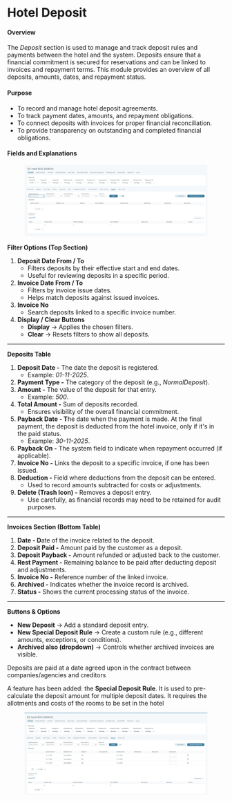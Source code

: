 # Hotel Deposit

#### **Overview**

The _Deposit_ section is used to manage and track deposit rules and payments between the hotel and the system. Deposits ensure that a financial commitment is secured for reservations and can be linked to invoices and repayment terms. This module provides an overview of all deposits, amounts, dates, and repayment status.

#### **Purpose**

* To record and manage hotel deposit agreements.
* To track payment dates, amounts, and repayment obligations.
* To connect deposits with invoices for proper financial reconciliation.
* To provide transparency on outstanding and completed financial obligations.

#### Fields and Explanations

<figure><img src="../../.gitbook/assets/image (3) (1) (1) (1) (1) (1) (1) (1) (1) (1) (1) (1) (1) (1).png" alt=""><figcaption></figcaption></figure>

**Filter Options (Top Section)**

1. **Deposit Date From / To**
   * Filters deposits by their effective start and end dates.
   * Useful for reviewing deposits in a specific period.
2. **Invoice Date From / To**
   * Filters by invoice issue dates.
   * Helps match deposits against issued invoices.
3. **Invoice No**
   * Search deposits linked to a specific invoice number.
4. **Display / Clear Buttons**
   * **Display** → Applies the chosen filters.
   * **Clear** → Resets filters to show all deposits.

***

**Deposits Table**

1. **Deposit Date -** The date the deposit is registered.
   * Example: _01-11-2025_.
2. **Payment Type -** The category of the deposit (e.g., _NormalDeposit_).
3. **Amount -** The value of the deposit for that entry.
   * Example: _500_.
4. **Total Amount -** Sum of deposits recorded.
   * Ensures visibility of the overall financial commitment.
5. **Payback Date - T**he date when the payment is made. At the final payment, the deposit is deducted from the hotel invoice, only if it's in the paid status.
   * Example: _30-11-2025_.
6. **Payback On -** The system field to indicate when repayment occurred (if applicable).
7. **Invoice No -** Links the deposit to a specific invoice, if one has been issued.
8. **Deduction -** Field where deductions from the deposit can be entered.
   * Used to record amounts subtracted for costs or adjustments.
9. **Delete (Trash Icon) -** Removes a deposit entry.
   * Use carefully, as financial records may need to be retained for audit purposes.

***

**Invoices Section (Bottom Table)**

1. **Date - D**ate of the invoice related to the deposit.
2. **Deposit Paid -** Amount paid by the customer as a deposit.
3. **Deposit Payback -** Amount refunded or adjusted back to the customer.
4. **Rest Payment -** Remaining balance to be paid after deducting deposit and adjustments.
5. **Invoice No -** Reference number of the linked invoice.
6. **Archived -** Indicates whether the invoice record is archived.
7. **Status -** Shows the current processing status of the invoice.

***

**Buttons & Options**

* **New Deposit** → Add a standard deposit entry.
* **New Special Deposit Rule** → Create a custom rule (e.g., different amounts, exceptions, or conditions).
* **Archived also (dropdown)** → Controls whether archived invoices are visible.

Deposits are paid at a date agreed upon in the contract between companies/agencies and creditors

A feature has been added: the **Special Deposit Rule**. It is used to pre-calculate the deposit amount for multiple deposit dates. It requires the allotments and costs of the rooms to be set in the hotel

<figure><img src="../../.gitbook/assets/image (4) (1) (1) (1) (1) (1) (1) (1).png" alt=""><figcaption></figcaption></figure>
